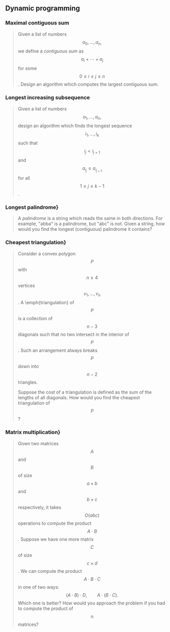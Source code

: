 ## Dynamic programming

### Maximal contiguous sum

> Given a list of numbers
> $$
a_0, \dots, a_n,
$$
> we define a *contiguous sum* as $$a_i + \cdots + a_j$$ for some $$0 \leq i \leq j \leq n$$. Design an algorithm which computes the largest contiguous sum.

### Longest increasing subsequence

> Given a list of numbers
> $$
a_1, \dots, a_n,
$$
> design an algorithm which finds the longest sequence
> $$
i_1, \dots, i_k
$$
> such that $$i_j < i_{j+1}$$ and $$a_{i_j} \leq a_{i_{j+1}}$$ for all $$1 \leq j \leq k-1$$.


### Longest palindrome}

> A *palindrome* is a string which reads the same in both directions. For example, "abba" is a palindrome, but "abc" is not. Given a string, how would you find the longest (contiguous) palindrome it contains?


### Cheapest triangulation}

> Consider a convex polygon $$P$$ with $$n \geq 4$$ vertices $$v_1, \dots, v_n$$. A \emph{triangulation} of $$P$$ is a collection of $$n-3$$ diagonals such that no two intersect in the interior of $$P$$. Such an arrangement always breaks $$P$$ down into $$n-2$$ triangles.
> 
> Suppose the cost of a triangulation is defined as the sum of the lengths of all diagonals. How would you find the cheapest triangulation of $$P$$?


### Matrix multiplication}

> Given two matrices $$A$$ and $$B$$ of size $$a \times b$$ and $$b \times c$$ respectively, it takes $$O(a b c)$$ operations to compute the product $$A \cdot B$$. Suppose we have one more matrix $$C$$ of size $$c \times d$$. We can compute the product $$A \cdot B \cdot C$$ in one of two ways:
> $$
(A \cdot B) \cdot D, \qquad
A \cdot (B \cdot C).
$$
> Which one is better? How would you approach the problem if you had to compute the product of $$n$$ matrices?
